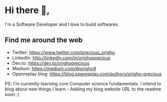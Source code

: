 # Hi there 👋, 
I'm a Software Developer and I love to build softwares.

## Find me around the web
- Twitter: https://www.twitter.com/precious_origho 
- LinkedIn: http://linkedin.com/in/orighoprecious 
- Dev.to: https://dev.to/orighoprecious
- Medium: https://medium.com/@origho9
- Openreplay blog: https://blog.openreplay.com/authors/origho-precious

PS: I'm currently learning core Computer science fundamentals. I intend to blog about new things I learn - Adding my blog website URL to the readme soon :)
